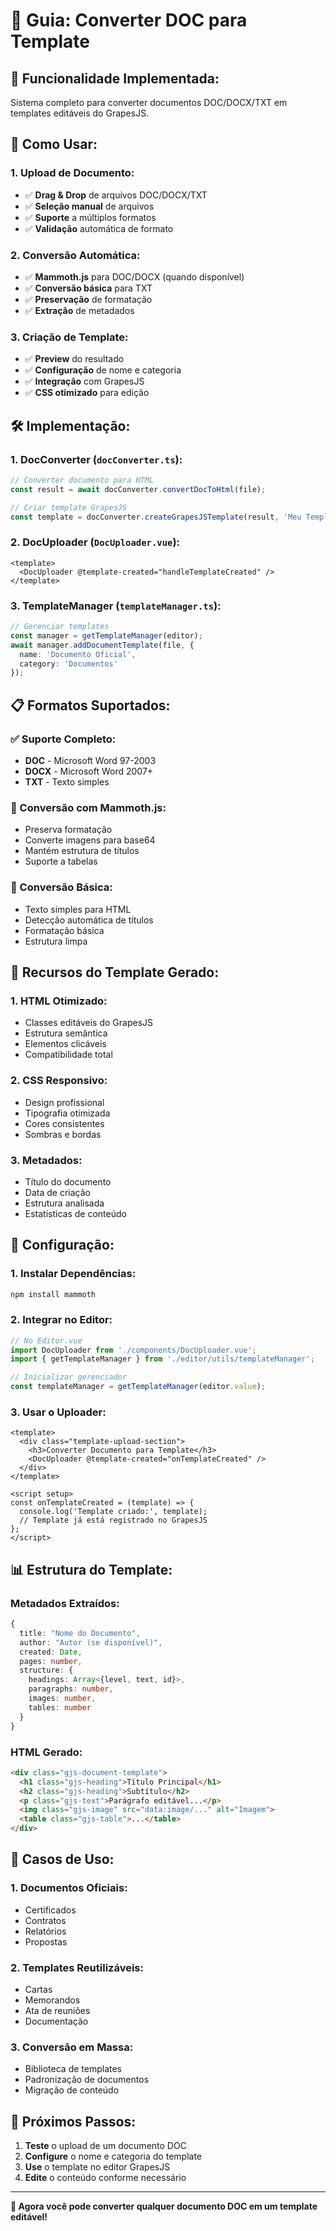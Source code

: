 # 📄 Guia: Converter DOC para Template

## 🎯 **Funcionalidade Implementada:**

Sistema completo para converter documentos DOC/DOCX/TXT em templates editáveis do GrapesJS.

## 🚀 **Como Usar:**

### **1. Upload de Documento:**
- ✅ **Drag & Drop** de arquivos DOC/DOCX/TXT
- ✅ **Seleção manual** de arquivos
- ✅ **Suporte** a múltiplos formatos
- ✅ **Validação** automática de formato

### **2. Conversão Automática:**
- ✅ **Mammoth.js** para DOC/DOCX (quando disponível)
- ✅ **Conversão básica** para TXT
- ✅ **Preservação** de formatação
- ✅ **Extração** de metadados

### **3. Criação de Template:**
- ✅ **Preview** do resultado
- ✅ **Configuração** de nome e categoria
- ✅ **Integração** com GrapesJS
- ✅ **CSS otimizado** para edição

## 🛠️ **Implementação:**

### **1. DocConverter (`docConverter.ts`):**
```typescript
// Converter documento para HTML
const result = await docConverter.convertDocToHtml(file);

// Criar template GrapesJS
const template = docConverter.createGrapesJSTemplate(result, 'Meu Template');
```

### **2. DocUploader (`DocUploader.vue`):**
```vue
<template>
  <DocUploader @template-created="handleTemplateCreated" />
</template>
```

### **3. TemplateManager (`templateManager.ts`):**
```typescript
// Gerenciar templates
const manager = getTemplateManager(editor);
await manager.addDocumentTemplate(file, {
  name: 'Documento Oficial',
  category: 'Documentos'
});
```

## 📋 **Formatos Suportados:**

### **✅ Suporte Completo:**
- **DOC** - Microsoft Word 97-2003
- **DOCX** - Microsoft Word 2007+
- **TXT** - Texto simples

### **🔧 Conversão com Mammoth.js:**
- Preserva formatação
- Converte imagens para base64
- Mantém estrutura de títulos
- Suporte a tabelas

### **📝 Conversão Básica:**
- Texto simples para HTML
- Detecção automática de títulos
- Formatação básica
- Estrutura limpa

## 🎨 **Recursos do Template Gerado:**

### **1. HTML Otimizado:**
- Classes editáveis do GrapesJS
- Estrutura semântica
- Elementos clicáveis
- Compatibilidade total

### **2. CSS Responsivo:**
- Design profissional
- Tipografia otimizada
- Cores consistentes
- Sombras e bordas

### **3. Metadados:**
- Título do documento
- Data de criação
- Estrutura analisada
- Estatísticas de conteúdo

## 🔧 **Configuração:**

### **1. Instalar Dependências:**
```bash
npm install mammoth
```

### **2. Integrar no Editor:**
```typescript
// No Editor.vue
import DocUploader from './components/DocUploader.vue';
import { getTemplateManager } from './editor/utils/templateManager';

// Inicializar gerenciador
const templateManager = getTemplateManager(editor.value);
```

### **3. Usar o Uploader:**
```vue
<template>
  <div class="template-upload-section">
    <h3>Converter Documento para Template</h3>
    <DocUploader @template-created="onTemplateCreated" />
  </div>
</template>

<script setup>
const onTemplateCreated = (template) => {
  console.log('Template criado:', template);
  // Template já está registrado no GrapesJS
};
</script>
```

## 📊 **Estrutura do Template:**

### **Metadados Extraídos:**
```typescript
{
  title: "Nome do Documento",
  author: "Autor (se disponível)",
  created: Date,
  pages: number,
  structure: {
    headings: Array<{level, text, id}>,
    paragraphs: number,
    images: number,
    tables: number
  }
}
```

### **HTML Gerado:**
```html
<div class="gjs-document-template">
  <h1 class="gjs-heading">Título Principal</h1>
  <h2 class="gjs-heading">Subtítulo</h2>
  <p class="gjs-text">Parágrafo editável...</p>
  <img class="gjs-image" src="data:image/..." alt="Imagem">
  <table class="gjs-table">...</table>
</div>
```

## 🎯 **Casos de Uso:**

### **1. Documentos Oficiais:**
- Certificados
- Contratos
- Relatórios
- Propostas

### **2. Templates Reutilizáveis:**
- Cartas
- Memorandos
- Ata de reuniões
- Documentação

### **3. Conversão em Massa:**
- Biblioteca de templates
- Padronização de documentos
- Migração de conteúdo

## 🚀 **Próximos Passos:**

1. **Teste** o upload de um documento DOC
2. **Configure** o nome e categoria do template
3. **Use** o template no editor GrapesJS
4. **Edite** o conteúdo conforme necessário

---

**🎉 Agora você pode converter qualquer documento DOC em um template editável!**
